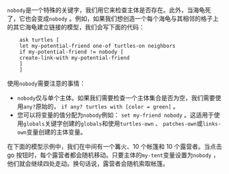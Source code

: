 `nobody`是一个特殊的关键字，我们用它来检查主体是否存在。此外，当海龟死了，它也会变成`nobody` 。例如，如果我们想创造一个每个海龟与其相邻的格子上的其它海龟建立链接的模型，我们会写下面的代码：

```
    ask turtles [
    let my-potential-friend one-of turtles-on neighbors
    if my-potential-friend != nobody [
    create-link-with my-potential-friend
    ]
    ]
```

使用`nobody`需要注意的事情：

- `nobody`仅与单个主体。如果我们需要检查一个主体集合是否为空，我们需要使用`any?`原始的， `if any? turtles with [color = green]` 。
- 您可以将变量的值分配为`nobody`例如： `set my-friend nobody` 。这适用于使用`globals`关键字创建的`globals`和使用`turtles-own` 、 `patches-own`或`links-own`变量创建的主体变量。


在下面的模型示例中，我们在中间有一个篝火、10 个帐篷和 10 个露营者。当点击 go 按钮时，每个露营者都会随机移动。只要主体的`my-tent`变量设置为`nobody` ，他们就会继续四处走动。换句话说，露营者会随机索取帐篷。
